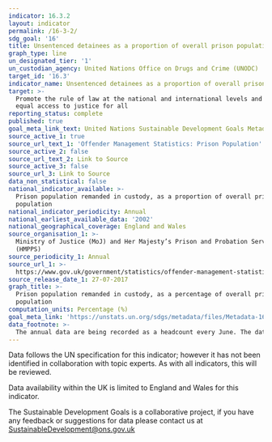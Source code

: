 ```yaml
---
indicator: 16.3.2
layout: indicator
permalink: /16-3-2/
sdg_goal: '16'
title: Unsentenced detainees as a proportion of overall prison population
graph_type: line
un_designated_tier: '1'
un_custodian_agency: United Nations Office on Drugs and Crime (UNODC)
target_id: '16.3'
indicator_name: Unsentenced detainees as a proportion of overall prison population
target: >-
  Promote the rule of law at the national and international levels and ensure
  equal access to justice for all
reporting_status: complete
published: true
goal_meta_link_text: United Nations Sustainable Development Goals Metadata (pdf 1361kB)
source_active_1: true
source_url_text_1: 'Offender Management Statistics: Prison Population'
source_active_2: false
source_url_text_2: Link to Source
source_active_3: false
source_url_3: Link to Source
data_non_statistical: false
national_indicator_available: >-
  Prison population remanded in custody, as a proportion of overall prison
  population
national_indicator_periodicity: Annual
national_earliest_available_data: '2002'
national_geographical_coverage: England and Wales
source_organisation_1: >-
  Ministry of Justice (MoJ) and Her Majesty’s Prison and Probation Service
  (HMPPS)
source_periodicity_1: Annual
source_url_1: >-
  https://www.gov.uk/government/statistics/offender-management-statistics-quarterly-january-to-march-2017
source_release_date_1: 27-07-2017
graph_title: >-
  Prison population remanded in custody, as a percentage of overall prison
  population
computation_units: Percentage (%)
goal_meta_link: 'https://unstats.un.org/sdgs/metadata/files/Metadata-16-03-02.pdf'
data_footnote: >-
  The annual data are being recorded as a headcount every June. The date on the x axis is the year of the headcount.
---
```

Data follows the UN specification for this indicator; however it has not been identified in collaboration with topic experts. As with all indicators, this will be reviewed.

Data availability within the UK is limited to England and Wales for this indicator.

The Sustainable Development Goals is a collaborative project, if you have any feedback or suggestions for data please contact us at <SustainableDevelopment@ons.gov.uk>
